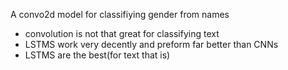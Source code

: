 A convo2d model for classifiying gender from names

* convolution is not that great for classifying text
* LSTMS work very decently and preform far better than CNNs
* LSTMS are the best(for text that is)
